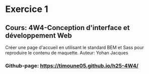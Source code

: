 # Exercice 1
## Cours: 4W4-Conception d'interface et développement Web

Créer une page d'accueil en utilisant le standard BEM et Sass pour reproduire le contenu de maquette.
Auteur: Yohan Jacques
### Github-page: https://timoune05.github.io/h25-4W4/


